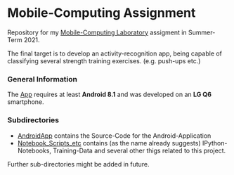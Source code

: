 # Mobile-Computing Assignment

Repository for my [Mobile-Computing Laboratory](https://github.com/osaukh/mobile_computing_lab/) assigment in Summer-Term 2021.

The final target is to develop an activity-recognition app, being capable of classifying several strength training exercises. (e.g. push-ups etc.)

### General Information
The [App](https://github.com/tlaf0504/mobile_computing_assignment/tree/master/AndroidApp) requires at least **Android 8.1** and was developed on an **LG Q6** smartphone.

### Subdirectories
* [AndroidApp](https://github.com/tlaf0504/mobile_computing_assignment/tree/master/AndroidApp) contains the Source-Code for the Android-Application
* [Notebook_Scripts_etc](https://github.com/tlaf0504/mobile_computing_assignment/tree/master/Notebooks_Scripts_etc) contains (as the name already suggests) IPython-Notebooks, Training-Data and several other thigs related to this project.

Further sub-directories might be added in future.




